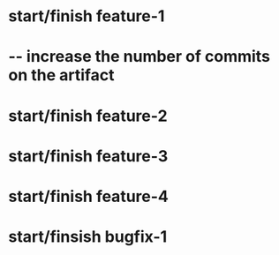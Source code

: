 # start/finish feature-1
# -- increase the number of commits on the artifact

# start/finish feature-2

# start/finish feature-3

# start/finish feature-4

# start/finsish bugfix-1
